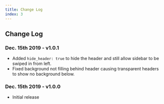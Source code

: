 ```yaml
---
title: Change Log
index: 3
---
```


## Change Log

### Dec. 15th 2019 - v1.0.1

- Added `hide_header: true` to hide the header and still allow sidebar to be swiped in from left.
- Fixed background not filling behind header causing transparent headers to show no background below.

### Dec. 15th 2019 - v1.0.0

- Initial release
